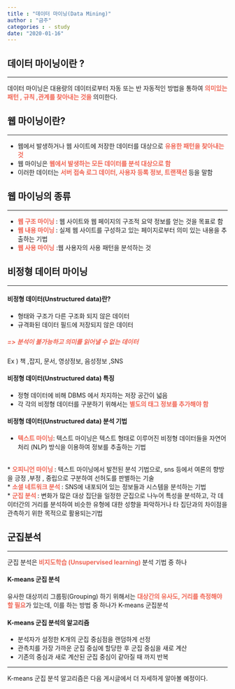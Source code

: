 ```yaml
---
title : "데이터 마이닝(Data Mining)"
author : "금주"
categories : - study
date: "2020-01-16"
---
```


## 데이터 마이닝이란 ?
-----
데이터 마이닝은 대용량의 데이터로부터 자동 또는 반 자동적인 방법을 통하여 <b><span style="color:rgb(241, 102, 85)">의미있는 패턴 , 규칙 ,관계를 찾아내는 것을 </span></b> 의미한다.
## 웹 마이닝이란?
-----
* 웹에서 발생하거나 웹 사이트에 저장한 데이터를 대상으로 <b><span style="color:rgb(241, 102, 85)"> 유용한 패턴을 찾아내는 것</span></b>
* 웹 마이닝은 <b><span style="color:rgb(241, 102, 85)"> 웹에서 발생하는 모든 데이터를 분석 대상으로 함</span></b>
 * 이러한 데이터는 <b><span style="color:rgb(241, 102, 85)"> 서버 접속 로그 데이터, 사용자 등록 정보, 트랜잭션 </span></b>등을 말함

## 웹 마이닝의 종류
 -----
* <b><span style="color:rgb(241, 102, 85)"> 웹 구조 마이닝 </span></b> : 웹 사이트와 웹 페이지의 구조적 요약 정보를 얻는 것을 목표로 함
* <b><span style="color:rgb(241, 102, 85)"> 웹 내용 마이닝 </span></b> : 실제 웹 사이트를 구성하고 있는 페이지로부터 의미 있는 내용을 추출하는 기법
* <b><span style="color:rgb(241, 102, 85)"> 웹 사용 마이닝</span></b>  :웹 사용자의 사용 패턴을 분석하는 것

## 비정형 데이터 마이닝
-----
#### 비정형 데이터(Unstructured data)란?
* 형태와 구조가 다른 구조화 되지 않은 데이터
* 규격화된 데이터 필드에 저장되지 않은 데이터
##### <b><span style="color:rgb(241, 102, 85)">=> 분석이 불가능하고 의미를 읽어낼 수 없는 데이터</span></b>
Ex ) 책 ,잡지, 문서, 영상정보, 음성정보 ,SNS

#### 비정형 데이터(Unstructured data) 특징
* 정형 데이터에 비해 DBMS 에서 차지하는  저장 공간이 넓음
* 각 각의 비정형 데이터를 구분하기 위해서는 <b><span style="color:rgb(241, 102, 85)"> 별도의 태그 정보를 추가해야 함</span></b>

#### 비정형 데이터(Unstructured data) 분석 기법
* <b><span style="color:rgb(241, 102, 85)">텍스트 마이닝</span></b>: 텍스트 마이닝은 텍스트 형태로 이루어진 비정형 데이터들을 자연어 처리 (NLP) 방식을 이용하여 정보를 추출하는 기법
<br>
* <b><span style="color:rgb(241, 102, 85)">오피니언 마이닝 </span></b>: 텍스트 마이닝에서 발전된 분석 기법으로, sns 등에서 여론의 향방을 긍정 ,부정 , 중립으로 구분하여 선허도를 판별하는 기술
<br>
* <b><span style="color:rgb(241, 102, 85)">소셜 네트워크 분석 </span></b> : SNS에 내포되어 있는 정보들과 시스템을 분석하는 기법
<br>
* <b><span style="color:rgb(241, 102, 85)">군집 분석 </span></b>: 변화가 많은 대상 집단을 일정한 군집으로 나누어 특성을 분석하고, 각 데이터간의 거리를 분석하여 비슷한 유형에 대한 성향을 파악하거나 타 집단과의 차이점을 관측하기 위한 목적으로 활용되는기법

## 군집분석
-----
군집 분석은<b><span style="color:rgb(241, 102, 85)"> 비지도학습 (Unsupervised learning) </b>분석 기법 중 하나
#### K-means 군집 분석
유사한 대상끼리 그룹핑(Grouping) 하기 위해서는 <b><span style="color:rgb(241, 102, 85)">대상간의 유사도, 거리를 측정해야할 필요</span></b>가 있는데, 이를 하는 방법 중 하나가 K-means 군집분석
#### K-means 군집 분석의 알고리즘
* 분석자가 설정한 K개의 군집 중심점을 랜덤하게 선정
* 관측치를  가장 가까운 군집 중심에 할당한 후 군집 중심을 새로 계산
* 기존의 중심과 새로 계산된 군집 중심이 같아질 때 까지 반복

---
K-means 군집 분석 알고리즘은 다음 게시글에서 더 자세하게 알아볼 예정이다.
